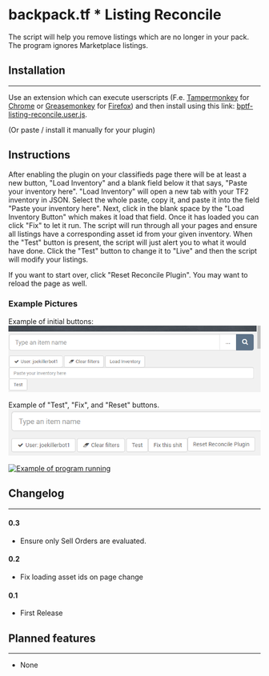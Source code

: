 # backpack.tf * Listing Reconcile

The script will help you remove listings which are no longer in your pack. The program ignores
Marketplace listings.

## Installation

_____________________________________________

Use an extension which can execute userscripts (F.e. [Tampermonkey](https://chrome.google.com/webstore/detail/tampermonkey/dhdgffkkebhmkfjojejmpbldmpobfkfo) for [Chrome](https://www.google.com/chrome/) or [Greasemonkey](https://addons.mozilla.org/en-US/firefox/addon/greasemonkey/)  for [Firefox](https://www.mozilla.org/firefox))
and then install using this link: [bptf-listing-reconcile.user.js](https://github.com/joekiller/bptf-listing-reconcile/raw/main/bptf-listing-reconcile.user.js).

(Or paste / install it manually for your plugin)

## Instructions
After enabling the plugin on your classifieds page there will be at least a new button, "Load Inventory"
and a blank field below it that says, "Paste your inventory here". "Load Inventory" will open a new tab
with your TF2 inventory in JSON. Select the whole paste, copy it, and paste it into the field "Paste your inventory here".
Next, click in the blank space by the "Load Inventory Button" which makes it load that field. 
Once it has loaded you can click "Fix" to let it run. The script will run through all your pages and ensure all
listings have a corresponding asset id from your given inventory. When the "Test" button is present, the script
will just alert you to what it would have done. Click the "Test" button to change it to "Live" and then the script
will modify your listings.

If you want to start over, click "Reset Reconcile Plugin". You may want to reload the page as well.

### Example Pictures
Example of initial buttons:
![img.png](img.png)

Example of "Test", "Fix", and "Reset" buttons.
![img_1.png](img_1.png)

[![Example of program running](https://img.youtube.com/vi/k4pzEoDv3ME/0.jpg)](https://www.youtube.com/watch?v=k4pzEoDv3ME)

## Changelog

_____________________________________________

#### 0.3

* Ensure only Sell Orders are evaluated.

#### 0.2

* Fix loading asset ids on page change

#### 0.1

* First Release

## Planned features

_____________________________________________

* None
